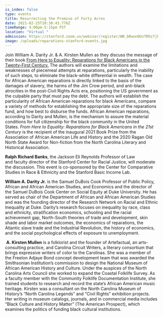 ```yaml
---
is_index: false
type: events
title: Resurrecting the Promise of Forty Acres
date: 2021-02-25T20:38:43.776Z
timeRange: 4:00pm-5:15pm PST
location: "Virtual "
admission: https://stanford.zoom.us/webinar/register/WN_bRwon0UzTROz7jk2gple-g
image: /uploads/reparations-stanford-events.jpg
---
```

Join William A. Darity Jr. & A. Kirsten Mullen as they discuss the message of their book [From Here to Equality: Reparations for Black Americans in the Twenty-First Century.](https://uncpress.org/book/9781469654973/from-here-to-equality/) The authors will examine the limitations and weaknesses of piecemeal attempts at reparations, particularly the inability of such steps, to eliminate the black-white differential in wealth. The case for African American reparations is directly linked to the basis of the damages of slavery, the harms of the Jim Crow period, and anti-black atrocities in the post-Civil Rights Acts era, positioning the US government as the culpable party that must pay the debt. The authors will establish the particularity of African American reparations for black Americans, compare a variety of methods for establishing the appropriate size of the reparations fund, and how best to disburse the funds. African American reparations, according to Darity and Mullen, is the mechanism to assure the material conditions for full citizenship for the black community in the United States. *From Here to Equality: Reparations for Black Americans in the 21st Century* is the recipient of the inaugural 2021 Book Prize from the Association of African American Life and History and the 2020 Ragan Old North State Award for Non-fiction from the North Carolina Literary and Historical Association.

**Ralph Richard Banks**, the Jackson Eli Reynolds Professor of Law and faculty director of the Stanford Center for Racial Justice, will moderate the discussion. This event is co-sponsored by the Center for Comparative Studies in Race & Ethnicity and the Stanford Basic Income Lab.

**William A. Darity Jr.** is the Samuel DuBois Cook Professor of Public Policy, African and African American Studies, and Economics and the director of the Samuel DuBois Cook Center on Social Equity at Duke University. He has served as chair of the Department of African and African American Studies and was the founding director of the Research Network on Racial and Ethnic Inequality at Duke. Darity’s research focuses on inequality by race, class and ethnicity, stratification economics, schooling and the racial achievement gap, North-South theories of trade and development, skin shade and labor market outcomes, the economics of reparations, the Atlantic slave trade and the Industrial Revolution, the history of economics, and the social psychological effects of exposure to unemployment.

 **A. Kirsten Mullen** is a folklorist and the founder of Artefactual, an arts-consulting practice, and Carolina Circuit Writers, a literary consortium that brings expressive writers of color to the Carolinas. She was a member of the Freelon Adjaye Bond concept development team that was awarded the Smithsonian Institution’s commission to design the National Museum of African American History and Culture. Under the auspices of the North Carolina Arts Council she worked to expand the Coastal Folklife Survey. As a faculty member with the Community Folklife Documentation Institute, she trained students to research and record the state’s African American music heritage. Kirsten was a consultant on the North Carolina Museum of History’s “North Carolina Legends” and “Civil Rights” exhibition projects. Her writing in museum catalogs, journals, and in commercial media includes “Black Culture and History Matter” (The American Prospect), which examines the politics of funding black cultural institutions.